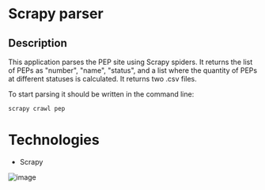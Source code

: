 # Scrapy parser

## Description
This application parses the PEP site using Scrapy spiders.
It returns the list of PEPs as "number", "name", "status", and a list where the quantity of PEPs at different statuses is calculated. It returns two .csv files.

To start parsing it should be written in the command line:

```scrapy crawl pep```

# Technologies
- Scrapy

![image](https://github.com/pandenic/scrapy_parser_pep/assets/114985447/805679cc-7eab-4b16-8799-ad7c4f5ce17c)


